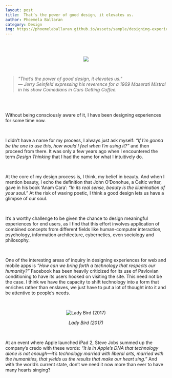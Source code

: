 ```yaml
---
layout: post
title:  That’s the power of good design, it elevates us.
author: Phoemela Ballaran
category: Design
img: https://phoemelaballaran.github.io/assets/sample/designing-experiences.jpeg
---
```

<br/><br/>
<p align="center"><img src="https://phoemelaballaran.github.io/assets/sample/designing-experiences.jpeg"/></p>
<br/>
<blockquote><i>
  "That’s the power of good design, it elevates us."<br>
  — Jerry Seinfeld expressing his reverence for a 1969 Maserati Mistral in his show Comedians in Cars Getting Coffee.
  </i></blockquote>
<br/><br/>
<p>Without being consciously aware of it, I have been designing experiences for some time now.</p>
<br/>
<p>I didn’t have a name for my process, I always just ask myself: <i>“If I’m gonna be the one to use this, how would I feel when I’m using it?”</i> and then proceed from there. It was only a few years ago when I encountered the term <i>Design Thinking</i> that I had the name for what I intuitively do.</p>
<br/>
<p>At the core of my design process is, I think, my belief in beauty. And when I mention beauty, I echo the definition that John O’Donohue, a Celtic writer, gave in his book ‘Anam Cara’: <i>“In its real sense, beauty is the illumination of your soul.”</i> At the risk of waxing poetic, I think a good design lets us have a glimpse of our soul.</p>
<br/>
<p>It’s a worthy challenge to be given the chance to design meaningful experiences for end users, as I find that this effort involves application of combined concepts from different fields like human-computer interaction, psychology, information architecture, cybernetics, even sociology and philosophy.</p>
<br/>
<p>One of the interesting areas of inquiry in designing experiences for web and mobile apps is <i>“How can we bring forth a technology that respects our humanity?”</i> Facebook has been heavily criticized for its use of Pavlovian conditioning to have its users hooked on visiting the site. This need not be the case. I think we have the capacity to shift technology into a form that enriches rather than enslaves, we just have to put a lot of thought into it and be attentive to people’s needs.</p>
<br/>
<p align="center"><img title="Lady Bird (2017)" src="https://phoemelaballaran.github.io/assets/sample/lady-bird.png"/></p>
<p align="center"><i>Lady Bird (2017)</i></p>
<br/>
<p>At an event where Apple launched iPad 2, Steve Jobs summed up the company’s credo with these words: <i>“It is in Apple’s DNA that technology alone is not enough—it’s technology married with liberal arts, married with the humanities, that yields us the results that make our heart sing.”</i> And with the world’s current state, don’t we need it now more than ever to have many hearts singing?</p>
